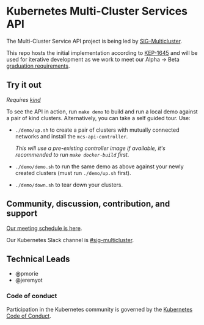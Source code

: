 # Kubernetes Multi-Cluster Services API

The Multi-Cluster Service API project is being led by [SIG-Multicluster][sig-mc].

This repo hosts the initial implementation according to [KEP-1645][kep] and will
be used for iterative development as we work to meet our Alpha -> Beta
[graduation requirements][grad-reqs].

[sig-mc]: https://github.com/kubernetes/community/tree/master/sig-multicluster
[kep]: https://github.com/kubernetes/enhancements/tree/master/keps/sig-multicluster/1645-multi-cluster-services-api
[grad-reqs]: https://github.com/kubernetes/enhancements/tree/master/keps/sig-multicluster/1645-multi-cluster-services-api#alpha---beta-graduation

## Try it out

_Requires [kind](http://kind.sigs.k8s.io)_

To see the API in action, run `make demo` to build and run a local demo against
a pair of kind clusters. Alternatively, you can take a self guided tour. Use:

- `./demo/up.sh` to create a pair of clusters with mutually connected networks
  and install the `mcs-api-controller`.

  _This will use a pre-existing controller image if available, it's recommended
  to run `make docker-build` first._
- `./demo/demo.sh` to run the same demo as above against your newly created
  clusters (must run `./demo/up.sh` first).
- `./demo/down.sh` to tear down your clusters.

## Community, discussion, contribution, and support

[Our meeting schedule is here][cm].

[cm]: https://github.com/kubernetes/community/tree/master/sig-multicluster#meetings

Our Kubernetes Slack channel is [#sig-multicluster](https://kubernetes.slack.com/messages/sig-multicluster).

## Technical Leads

- @pmorie
- @jeremyot

### Code of conduct

Participation in the Kubernetes community is governed by the [Kubernetes Code of Conduct](code-of-conduct.md).
